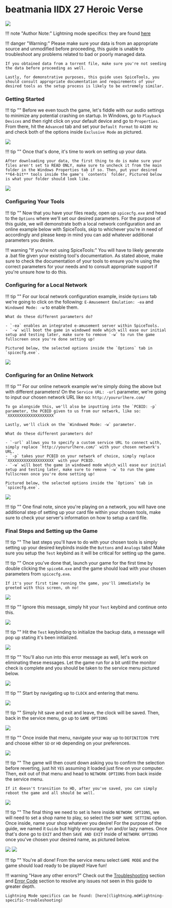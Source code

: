 # beatmania IIDX 27 Heroic Verse
<img class="header-logo" src="/img/bemani/iidx/27_heroicverse/logo.png">

!!! note "Author Note:"
	Lightning mode specifics: they are found [here](lightning.md)

!!! danger "Warning:"
	Please make sure your data is from an appropriate source and unmodified before proceeding, this guide is unable to troubleshoot any problems related to bad or poorly managed data.

	If you obtained data from a torrent file, make sure you're not seeding the data before proceeding as well.

	Lastly, for demonstrative purposes, this guide uses SpiceTools, you should consult appropriate documentation and requirements of your desired tools as the setup process is likely to be extremely similar.


### Getting Started

!!! tip ""
	Before we even touch the game, let's fiddle with our audio settings to minimize any potential crashing on startup. In Windows, go to `Playback Devices` and then right click on your default device and go to `Properties`. From there, hit the `Advanced` tab and set your `Default Format` to `44100 Hz` and check both of the options inside `Exclusive Mode` as pictured.

<img src="/img/common/audio_24_441.png">

!!! tip ""
	Once that's done, it's time to work on setting up your data.

	After downloading your data, the first thing to do is make sure your files aren't set to READ ONLY, make sure to uncheck it from the main folder in the Windows Properties tab if so. Then, put your desired **64-bit** tools inside the game's `contents` folder, Pictured below is what your folder should look like. 

<img src="/img/bemani/iidx/27_heroicverse/1.png">

### Configuring Your Tools

!!! tip ""
	Now that you have your files ready, open up `spicecfg.exe` and head to the `Options` where we'll set our desired parameters. For the purpose of this guide, we will demonstrate both a local network configuration and an online example below with SpiceTools, skip to whichever you're in need of accordingly and please keep in mind you can add whatever additional parameters you desire.

!!! warning "If you're not using SpiceTools:"
	You will have to likely generate a .bat file given your existing tool's documentation. As stated above, make sure to check the documentation of your tools to ensure you're using the correct parameters for your needs and to consult appropriate support if you're unsure how to do this.

### Configuring for a Local Network

!!! tip ""
	For our local network configuration example, inside `Options` tab we're going to click on the following: `E-Amusement Emulation: -ea` and `Windowed Mode: -w` to enable them.

	What do these different parameters do?

	- `-ea` enables an integrated e-amusement server within SpiceTools.
	- `-w` will boot the game in windowed mode which will ease our initial setup and testing later, make sure to remove `-w` to run the game fullscreen once you're done setting up!

	Pictured below, the selected options inside the `Options` tab in `spicecfg.exe`.

<img src="/img/bemani/iidx/27_heroicverse/cfg_ea.png">

### Configuring for an Online Network

!!! tip ""
	For our online network example we're simply doing the above but with different parameters! On the `Service URL: -url` parameter, we're going to input our chosen network URL like so: `http://yoururlhere.com/`

	To go alongside this, we'll also be inputting into the `PCBID: -p` parameter, the PCBID given to us from our network, like so: `XXXXXXXXXXXXXXXXXXXX`

	Lastly, we'll click on the `Windowed Mode: -w` parameter.

	What do these different parameters do?

	- `-url` allows you to specify a custom service URL to connect with, simply replace `http://yoururlhere.com/` with your chosen network's URL.
	- `-p` takes your PCBID on your network of choice, simply replace `XXXXXXXXXXXXXXXXXXXX` with your PCBID.
	- `-w` will boot the game in windowed mode which will ease our initial setup and testing later, make sure to remove `-w` to run the game fullscreen once you're done setting up!

	Pictured below, the selected options inside the `Options` tab in `spicecfg.exe`.

<img src="/img/bemani/iidx/27_heroicverse/cfg_on.png">

!!! tip ""
	One final note, since you're playing on a network, you will have one additional step of setting up your card file within your chosen tools, make sure to check your server's information on how to setup a card file.

### Final Steps and Setting up the Game

!!! tip ""
	The last steps you'll have to do with your chosen tools is simply setting up your desired keybinds inside the `Buttons` and `Analogs` tabs! Make sure you setup the `Test` keybind as it will be critical for setting up the game. 


!!! tip ""
	Once you've done that, launch your game for the first time by double clicking the `spice64.exe` and the game should load with your chosen parameters from `spicecfg.exe`.

	If it's your first time running the game, you'll immediately be greeted with this screen, oh no!

<img src="/img/bemani/iidx/25_cannonballers/4.png">

!!! tip ""
	Ignore this message, simply hit your `Test` keybind and continue onto this.

<img src="/img/bemani/iidx/25_cannonballers/5.png">

!!! tip ""
	Hit the `Test` keybinding to initialize the backup data, a message will pop up stating it's been initialized.

<img src="/img/bemani/iidx/25_cannonballers/6.png">

!!! tip ""
	You'll also run into this error message as well, let's work on eliminating these messages. Let the game run for a bit until the monitor check is complete and you should be taken to the service menu pictured below.

<img src="/img/bemani/iidx/25_cannonballers/7.png">

!!! tip ""
	Start by navigating up to `CLOCK` and entering that menu.

<img src="/img/bemani/iidx/25_cannonballers/8.png">

!!! tip ""
	Simply hit save and exit and leave, the clock will be saved. Then, back in the service menu, go up to `GAME OPTIONS`

<img src="/img/bemani/iidx/25_cannonballers/9.png">

!!! tip ""
	Once inside that menu, navigate your way up to `DEFINITION TYPE` and choose either `SD` or `HD` depending on your preferences.

<img src="/img/bemani/iidx/26_rootage/1.png">

!!! tip ""
	The game will then count down asking you to confirm the selection before reverting, just hit `YES` assuming it loaded just fine on your computer. Then, exit out of that menu and head to `NETWORK OPTIONS` from back inside the service menu.

	If it doesn't transition to HD, after you've saved, you can simply reboot the game and all should be well.

<img src="/img/bemani/iidx/25_cannonballers/11.png">

!!! tip ""
	The final thing we need to set is here inside `NETWORK OPTIONS`, we will need to set a shop name to play, so select the `SHOP NAME SETTING` option. Once inside, name your shop whatever you desire! For the purpose of the guide, we named it `Guide` but highly encourage fun and/or lazy names. Once that's done go to `EXIT` and then `SAVE AND EXIT` inside of `NETWORK OPTIONS` once you've chosen your desired name, as pictured below.

<img src="/img/bemani/iidx/25_cannonballers/12.png">

<img src="/img/bemani/iidx/25_cannonballers/13.png">

!!! tip ""
	You're all done! From the service menu select `GAME MODE` and the game should load ready to be played! Have fun!

!!! warning "Have any other errors?"
	Check out the [Troubleshooting](troubleshooting.md) section and [Error Code](/errorcodes/bemani.md) section to resolve any issues not seen in this guide to greater depth.

	Lightning Mode specifics can be found: [here](lightning.md#lightning-specific-troubleshooting)
